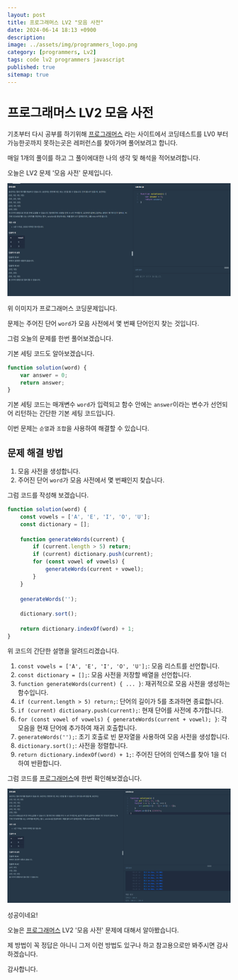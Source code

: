 ```yaml
---
layout: post
title: 프로그래머스 LV2 "모음 사전"
date: 2024-06-14 18:13 +0900
description: 
image: ../assets/img/programmers_logo.png
category: [programmers, Lv2]
tags: code lv2 programmers javascript
published: true
sitemap: true
---
```


# 프로그래머스 LV2 모음 사전

  기초부터 다시 공부를 하기위해 [프로그래머스](https://programmers.co.kr/) 라는 사이트에서
  코딩테스트를 LV0 부터 가능한곳까지 못하는곳은 레퍼런스를 찾아가며 풀어보려고 합니다.

  매일 1개의 풀이를 하고 그 풀이에대한 나의 생각 및 해석을 적어보려합니다.

  오늘은 LV2 문제 '모음 사전' 문제입니다.

  ![프로그래머스 이미지](/assets/img/post56_01.png)

  위 이미지가 프로그래머스 코딩문제입니다.
  
  문제는 주어진 단어 `word`가 모음 사전에서 몇 번째 단어인지 찾는 것입니다.

  그럼 오늘의 문제를 한번 풀어보겠습니다.

  기본 세팅 코드도 알아보겠습니다.

```javascript
function solution(word) {
    var answer = 0;
    return answer;
}
```

기본 세팅 코드는 매개변수 `word`가 입력되고 함수 안에는 `answer`이라는 변수가 선언되어 리턴하는 간단한 기본 세팅 코드입니다.

이번 문제는 `순열`과 `조합`을 사용하여 해결할 수 있습니다.

## 문제 해결 방법

1. 모음 사전을 생성합니다.
2. 주어진 단어 `word`가 모음 사전에서 몇 번째인지 찾습니다.

그럼 코드를 작성해 보겠습니다.

```javascript
function solution(word) {
    const vowels = ['A', 'E', 'I', 'O', 'U'];
    const dictionary = [];
    
    function generateWords(current) {
        if (current.length > 5) return;
        if (current) dictionary.push(current);
        for (const vowel of vowels) {
            generateWords(current + vowel);
        }
    }
    
    generateWords('');
    
    dictionary.sort();
    
    return dictionary.indexOf(word) + 1;
}
```

위 코드의 간단한 설명을 알려드리겠습니다.

1. `const vowels = ['A', 'E', 'I', 'O', 'U'];`: 모음 리스트를 선언합니다.
2. `const dictionary = [];`: 모음 사전을 저장할 배열을 선언합니다.
3. `function generateWords(current) { ... }`: 재귀적으로 모음 사전을 생성하는 함수입니다.
4. `if (current.length > 5) return;`: 단어의 길이가 5를 초과하면 종료합니다.
5. `if (current) dictionary.push(current);`: 현재 단어를 사전에 추가합니다.
6. `for (const vowel of vowels) { generateWords(current + vowel); }`: 각 모음을 현재 단어에 추가하여 재귀 호출합니다.
7. `generateWords('');`: 초기 호출로 빈 문자열을 사용하여 모음 사전을 생성합니다.
8. `dictionary.sort();`: 사전을 정렬합니다.
9. `return dictionary.indexOf(word) + 1;`: 주어진 단어의 인덱스를 찾아 1을 더하여 반환합니다.

그럼 코드를 [프로그래머스](https://programmers.co.kr/)에 한번 확인해보겠습니다.

![프로그래머스 이미지](/assets/img/post56_02.png)

성공이네요!

오늘은 [프로그래머스](https://programmers.co.kr/) LV2 '모음 사전' 문제에 대해서 알아봤습니다.

제 방법이 꼭 정답은 아니니 그저 이런 방법도 있구나 하고 참고용으로만 봐주시면 감사하겠습니다.

감사합니다.
